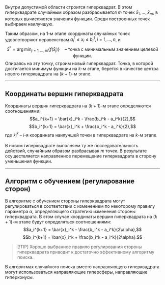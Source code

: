 
Внутри допустимой области строится гиперквадрат. В этом гиперквадрате случайным образом разбрасывается $m$ точек $\bar{x}_1, \dots, \bar{x}_m$, в которых вычисляются значения функции. Среди построенных точек выбираем наилучшую.

Таким образом, на 1-м этапе координаты случайных точек удовлетворяют неравенствам $a_i^1 \le x_i \le b_i^1, i=1,\dots,n$, и
$$\bar{x}^* = \arg \min_{j=1,\dots,m} \{f(\bar{x}_j)\} \quad \text{– точка с минимальным значением целевой функции.}$$
Опираясь на эту точку, строим новый гиперквадрат. Точка, в которой достигается минимум функции на $k$-м этапе, берется в качестве центра нового гиперквадрата на $(k+1)$-м этапе.

---

## Координаты вершин гиперквадрата

Координаты вершин гиперквадрата на $(k+1)$-м этапе определяются соотношениями:
$$a_i^{k+1} = \bar{x}_i^k - \frac{b_i^k - a_i^k}{2},$$
$$b_i^{k+1} = \bar{x}_i^k + \frac{b_i^k - a_i^k}{2},$$
где $\bar{x}_i^k$ – $i$-я координата наилучшей точки в гиперквадрате на $k$-м этапе.

В новом гиперквадрате выполняем ту же последовательность действий, случайным образом разбрасывая $m$ точек. В результате осуществляется направленное перемещение гиперквадрата в сторону уменьшения функции.

---

## Алгоритм с обучением (регулирование сторон)

В алгоритме с обучением стороны гиперквадрата могут регулироваться в соответствии с изменением по некоторому правилу параметра $\alpha$, определяющего стратегию изменения стороны гиперквадрата. В этом случае координаты вершин гиперквадрата на $(k+1)$-м этапе будут определяться соотношениями:
$$a_i^{k+1} = \bar{x}_i^k - \frac{b_i^k - a_i^k}{2\alpha},$$
$$b_i^{k+1} = \bar{x}_i^k + \frac{b_i^k - a_i^k}{2\alpha}.$$

> [!TIP] Хорошо выбранное правило регулирования стороны гиперквадрата приводит к достаточно эффективному алгоритму поиска.

В алгоритмах случайного поиска вместо направляющего гиперквадрата могут использоваться направляющие гиперсферы, направляющие гиперконусы.
